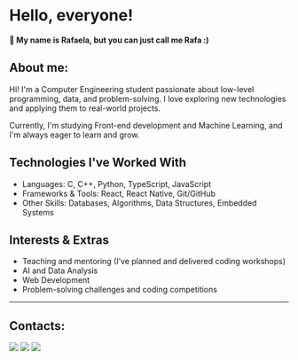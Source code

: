 # Hello, everyone!

**🤩 My name is Rafaela, but you can just call me Rafa :)**

## About me:

Hi! I'm a Computer Engineering student passionate about low-level programming, data, and problem-solving. I love exploring new technologies and applying them to real-world projects.

Currently, I'm studying Front-end development and Machine Learning, and I'm always eager to learn and grow.

## Technologies I've Worked With

* Languages: C, C++, Python, TypeScript, JavaScript
* Frameworks & Tools: React, React Native, Git/GitHub
* Other Skills: Databases, Algorithms, Data Structures, Embedded Systems

## Interests & Extras

* Teaching and mentoring (I’ve planned and delivered coding workshops)
* AI and Data Analysis
* Web Development
* Problem-solving challenges and coding competitions
  
---

## Contacts:

<div>
  <a href="https://instagram.com/rafaasavaris" target="_blank"><img loading="lazy" src="https://img.shields.io/badge/-Instagram-%23E4405F?style=for-the-badge&logo=instagram&logoColor=white" target="_blank"></a>
  <a href = "mailto:savarisf.rafaela@gmail.com"><img loading="lazy" src="https://img.shields.io/badge/Gmail-D14836?style=for-the-badge&logo=gmail&logoColor=white" target="_blank"></a>
  <a href="https://www.linkedin.com/in/rafaela-fernandes-savaris" target="_blank"><img loading="lazy" src="https://img.shields.io/badge/-LinkedIn-%230077B5?style=for-the-badge&logo=linkedin&logoColor=white" target="_blank"></a>   
</div>
